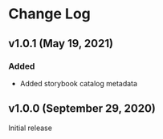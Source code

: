 # Change Log

## v1.0.1 (May 19, 2021)

### Added

- Added storybook catalog metadata

## v1.0.0 (September 29, 2020)

Initial release
